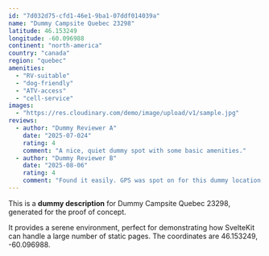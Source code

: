 ```yaml
---
id: "7d032d75-cfd1-46e1-9ba1-07ddf014039a"
name: "Dummy Campsite Quebec 23298"
latitude: 46.153249
longitude: -60.096988
continent: "north-america"
country: "canada"
region: "quebec"
amenities:
  - "RV-suitable"
  - "dog-friendly"
  - "ATV-access"
  - "cell-service"
images:
  - "https://res.cloudinary.com/demo/image/upload/v1/sample.jpg"
reviews:
  - author: "Dummy Reviewer A"
    date: "2025-07-024"
    rating: 4
    comment: "A nice, quiet dummy spot with some basic amenities."
  - author: "Dummy Reviewer B"
    date: "2025-08-06"
    rating: 4
    comment: "Found it easily. GPS was spot on for this dummy location."
---
```


This is a **dummy description** for Dummy Campsite Quebec 23298, generated for the proof of concept.

It provides a serene environment, perfect for demonstrating how SvelteKit can handle a large number of static pages. The coordinates are 46.153249, -60.096988.

